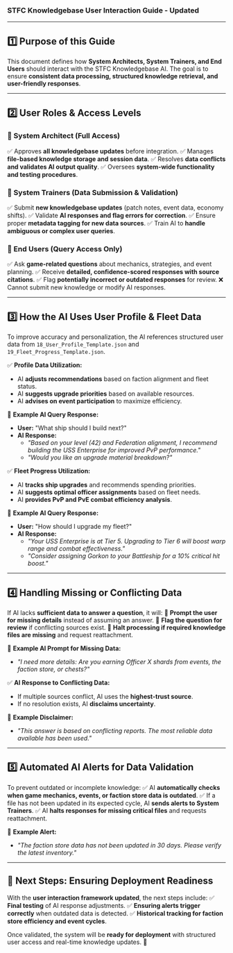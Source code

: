 ### **STFC Knowledgebase User Interaction Guide - Updated**

---

## **1️⃣ Purpose of this Guide**
This document defines how **System Architects, System Trainers, and End Users** should interact with the STFC Knowledgebase AI. The goal is to ensure **consistent data processing, structured knowledge retrieval, and user-friendly responses**.

---

## **2️⃣ User Roles & Access Levels**

### **🔹 System Architect (Full Access)**
✅ Approves **all knowledgebase updates** before integration.
✅ Manages **file-based knowledge storage and session data**.
✅ Resolves **data conflicts and validates AI output quality**.
✅ Oversees **system-wide functionality and testing procedures**.

### **🔹 System Trainers (Data Submission & Validation)**
✅ Submit **new knowledgebase updates** (patch notes, event data, economy shifts).
✅ Validate **AI responses and flag errors for correction**.
✅ Ensure proper **metadata tagging for new data sources**.
✅ Train AI to **handle ambiguous or complex user queries**.

### **🔹 End Users (Query Access Only)**
✅ Ask **game-related questions** about mechanics, strategies, and event planning.
✅ Receive **detailed, confidence-scored responses with source citations**.
✅ Flag **potentially incorrect or outdated responses** for review.
❌ Cannot submit new knowledge or modify AI responses.

---

## **3️⃣ How the AI Uses User Profile & Fleet Data**
To improve accuracy and personalization, the AI references structured user data from `18_User_Profile_Template.json` and `19_Fleet_Progress_Template.json`.

✅ **Profile Data Utilization:**
- AI **adjusts recommendations** based on faction alignment and fleet status.
- AI **suggests upgrade priorities** based on available resources.
- AI **advises on event participation** to maximize efficiency.

📌 **Example AI Query Response:**
- **User:** "What ship should I build next?"
- **AI Response:**
  - *"Based on your level (42) and Federation alignment, I recommend building the USS Enterprise for improved PvP performance."*
  - *"Would you like an upgrade material breakdown?"*

✅ **Fleet Progress Utilization:**
- AI **tracks ship upgrades** and recommends spending priorities.
- AI **suggests optimal officer assignments** based on fleet needs.
- AI **provides PvP and PvE combat efficiency analysis**.

📌 **Example AI Query Response:**
- **User:** "How should I upgrade my fleet?"
- **AI Response:**
  - *"Your USS Enterprise is at Tier 5. Upgrading to Tier 6 will boost warp range and combat effectiveness."*
  - *"Consider assigning Gorkon to your Battleship for a 10% critical hit boost."*

---

## **4️⃣ Handling Missing or Conflicting Data**
If AI lacks **sufficient data to answer a question**, it will:
🚨 **Prompt the user for missing details** instead of assuming an answer.
🚨 **Flag the question for review** if conflicting sources exist.
🚨 **Halt processing if required knowledge files are missing** and request reattachment.

📌 **Example AI Prompt for Missing Data:**
- *"I need more details: Are you earning Officer X shards from events, the faction store, or chests?"*

✅ **AI Response to Conflicting Data:**
- If multiple sources conflict, AI uses the **highest-trust source**.
- If no resolution exists, AI **disclaims uncertainty**.

📌 **Example Disclaimer:**
- *"This answer is based on conflicting reports. The most reliable data available has been used."*

---

## **5️⃣ Automated AI Alerts for Data Validation**

To prevent outdated or incomplete knowledge:
✅ AI **automatically checks when game mechanics, events, or faction store data is outdated**.
✅ If a file has not been updated in its expected cycle, AI **sends alerts to System Trainers**.
✅ AI **halts responses for missing critical files** and requests reattachment.

📌 **Example Alert:**
- *"The faction store data has not been updated in 30 days. Please verify the latest inventory."*

---

## **🚀 Next Steps: Ensuring Deployment Readiness**
With the **user interaction framework updated**, the next steps include:
✅ **Final testing** of AI response adjustments.
✅ **Ensuring alerts trigger correctly** when outdated data is detected.
✅ **Historical tracking for faction store efficiency and event cycles**.

Once validated, the system will be **ready for deployment** with structured user access and real-time knowledge updates. 🚀

